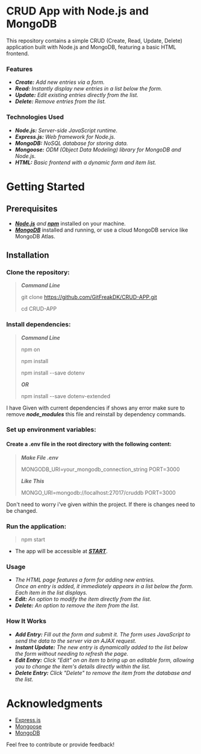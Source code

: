 # CRUD App with Node.js and MongoDB

This repository contains a simple CRUD (Create, Read, Update, Delete) application built with Node.js and MongoDB, featuring a basic HTML frontend.

### Features

- ***Create:*** *Add new entries via a form.*
- ***Read:*** *Instantly display new entries in a list below the form.*
- ***Update:*** *Edit existing entries directly from the list.*
- ***Delete:*** *Remove entries from the list.*

### Technologies Used

- ***Node.js:*** *Server-side JavaScript runtime.*
- ***Express.js:*** *Web framework for Node.js.*
- ***MongoDB:*** *NoSQL database for storing data.*
- ***Mongoose:*** *ODM (Object Data Modeling) library for MongoDB and Node.js.*
- ***HTML:*** *Basic frontend with a dynamic form and item list.*

# Getting Started

## Prerequisites

- ***[Node.js](https://nodejs.org/en)*** *and* ***[npm](https://docs.npmjs.com/downloading-and-installing-node-js-and-npm)*** installed on your machine.
- ***[MongoDB](https://www.mongodb.com/docs/manual/installation/)*** installed and running, or use a cloud MongoDB service like MongoDB Atlas.

## Installation

### Clone the repository:

>***Command Line***
>
>git clone https://github.com/GitFreakDK/CRUD-APP.git
>
>cd CRUD-APP

### Install dependencies:

>***Command Line***
>
>npm on
>
>npm install
>
>npm install --save dotenv
>
>***OR***
>
>npm install --save dotenv-extended

I have Given with current dependencies if shows any error make sure to remove ***node_modules*** this file and reinstall by dependency commands.

### Set up environment variables:

#### Create a .env file in the root directory with the following content:

>***Make File .env***
>
>MONGODB_URI=your_mongodb_connection_string
>PORT=3000
>
>***Like This***
>
>MONGO_URI=mongodb://localhost:27017/cruddb
>PORT=3000

Don't need to worry i've given within the project. If there is changes need to be changed.

### Run the application:

>npm start

- The app will be accessible at ***[START](http://localhost:3000)***.

### Usage

- *The HTML page features a form for adding new entries.<br> 
Once an entry is added, it immediately appears in a list below the form.<br> 
Each item in the list displays.*
- ***Edit:*** *An option to modify the item directly from the list.*
- ***Delete:*** *An option to remove the item from the list.*

### How It Works

- ***Add Entry:*** *Fill out the form and submit it. The form uses JavaScript to send the data to the server via an AJAX request.*
- ***Instant Update:*** *The new entry is dynamically added to the list below the form without needing to refresh the page.*
- ***Edit Entry:*** *Click "Edit" on an item to bring up an editable form, allowing you to change the item's details directly within the list.*
- ***Delete Entry:*** *Click "Delete" to remove the item from the database and the list.*

# Acknowledgments

- [Express.js](https://expressjs.com/)<br>
- [Mongoose](https://mongoosejs.com/)<br>
- [MongoDB](https://www.mongodb.com/)<br>

Feel free to contribute or provide feedback!

